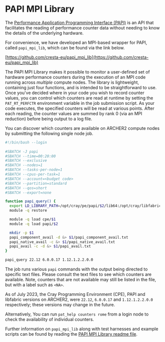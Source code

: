 # PAPI MPI Library

The [Performance Application Programming Interface (PAPI)](https://icl.utk.edu/papi/) is an API that facilitates the 
reading of performance counter data without needing to know the details of the underlying hardware. 

For convenience, we have developed an MPI-based wrapper for PAPI, called `papi_mpi_lib`, which can be found via the
link below.

[https://github.com/cresta-eu/papi_mpi_lib](https://github.com/cresta-eu/papi_mpi_lib)

The PAPI MPI Library makes it possible to monitor a user-defined set of hardware performance
counters during the execution of an MPI code running across *multiple* compute nodes. The
library is lightweight, containing just four functions, and is intended to be straightforward
to use. Once you've decided where in your code you wish to record counter values, you can
control which counters are read at runtime by setting the `PAT_RT_PERFCTR` environment
variable in the job submission script. As your code executes, the specified counters
will be read at various points. After each reading, the counter values are summed by rank 0
(via an MPI reduction) before being output to a log file.

You can discover which counters are available on ARCHER2 compute nodes by submitting the
following single node job.

```bash
#!/bin/bash --login
  
#SBATCH -J papi
#SBATCH --time=00:20:00
#SBATCH --exclusive
#SBATCH --nodes=1
#SBATCH --tasks-per-node=1
#SBATCH --cpus-per-task=1
#SBATCH --account=<budget code>
#SBATCH --partition=standard
#SBATCH --qos=short
#SBATCH --export=none

function papi_query() {
  export LD_LIBRARY_PATH=/opt/cray/pe/papi/$2/lib64:/opt/cray/libfabric/$3/lib64
  module -q restore

  module -q load cpe/$1
  module -q load papi/$2

  mkdir -p $1
  papi_component_avail -d &> $1/papi_component_avail.txt
  papi_native_avail -c &> $1/papi_native_avail.txt
  papi_avail -c -d &> $1/papi_avail.txt
}

papi_query 22.12 6.0.0.17 1.12.1.2.2.0.0
```

The job runs various `papi` commands with the output being directed to specific text files.
Please consult the text files to see which counters are available. Note, counters that
are not available may still be listed in the file, but with a label such as `<NA>`.

As of July 2023, the Cray Programming Environment (CPE), PAPI and libfabric versions
on ARCHER2, were `22.12`, `6.0.0.17` and `1.12.1.2.2.0.0` respectively; these versions may change in
the future.

Alternatively, You can run `pat_help counters rome` from a login node to check the availability of
individual counters.

Further information on `papi_mpi_lib` along with test harnesses and example scripts can be found by reading
the [PAPI MPI Library readme file](https://github.com/cresta-eu/papi_mpi_lib).
